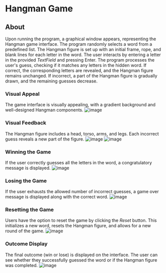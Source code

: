 # Hangman Game
## About ##
Upon running the program, a graphical window appears, representing the Hangman game interface.
The program randomly selects a word from a predefined list.
The Hangman figure is set up with an initial frame, rope, and blank lines for each letter in the word.
The user interacts by entering a letter in the provided *TextField* and pressing Enter.
The program processes the user's guess, checking if it matches any letters in the hidden word.
If correct, the corresponding letters are revealed, and the Hangman figure remains unchanged.
If incorrect, a part of the Hangman figure is gradually drawn, and the remaining guesses decrease.
### Visual Appeal ###
The game interface is visually appealing, with a gradient background and well-designed Hangman components.
![image](https://github.com/Sam221104/Hangman-Game/assets/112628971/7322507f-86b0-4162-9a38-e4ecb3c173fb/150x150)

### Visual Feedback ###
The Hangman figure includes a head, torso, arms, and legs. Each incorrect guess reveals a new part of the figure.
![image](https://github.com/Sam221104/Hangman-Game/assets/112628971/558074b3-4842-4db7-8f7e-14711bf3d802)
![image](https://github.com/Sam221104/Hangman-Game/assets/112628971/ff0c29c6-34a2-4851-b96d-eb4358101ae2)

### Winning the Game ###
If the user correctly guesses all the letters in the word, a congratulatory message is displayed.
![image](https://github.com/Sam221104/Hangman-Game/assets/112628971/272b2fa2-6889-4866-b0d7-4f46024d4892)

### Losing the Game ###
If the user exhausts the allowed number of incorrect guesses, a game over message is displayed along with the correct word.
![image](https://github.com/Sam221104/Hangman-Game/assets/112628971/96902b00-66ee-4743-a4ed-dea7589210f7)
### Resetting the Game ###
Users have the option to reset the game by clicking the *Reset* button.
This initializes a new word, resets the Hangman figure, and allows for a new round of the game.
![image](https://github.com/Sam221104/Hangman-Game/assets/112628971/adf2debd-3cba-4ee8-894e-a92965e7f009)

### Outcome Display ###
The final outcome (win or lose) is displayed on the interface.
The user can see whether they successfully guessed the word or if the Hangman figure was completed.
![image](https://github.com/Sam221104/Hangman-Game/assets/112628971/3d7e71be-ce07-4cb8-b7ef-02b6e1ae1a0e)
